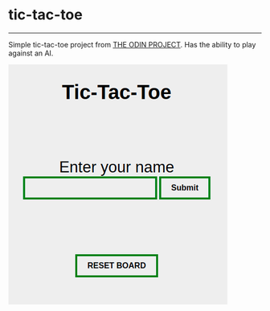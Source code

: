 # tic-tac-toe
-----------------------------


Simple tic-tac-toe project from [THE ODIN PROJECT](https://www.theodinproject.com/courses/javascript/lessons/tic-tac-toe-javascript?ref=lnav). Has the ability to play against an AI.



	
![](images/username.png)